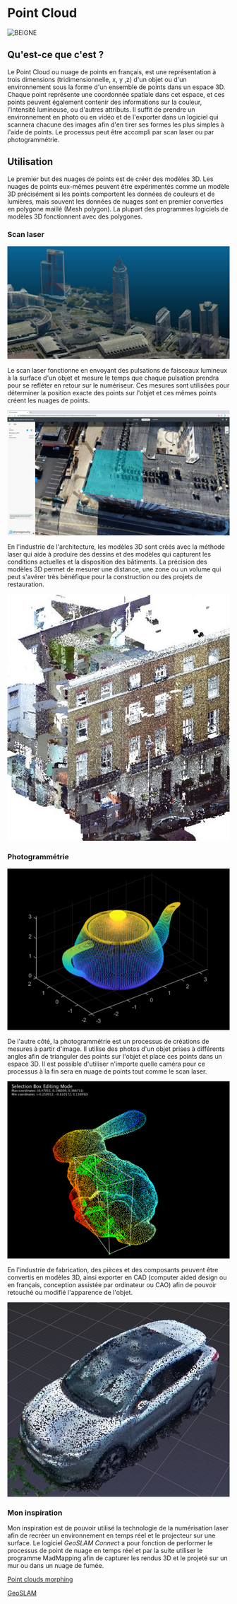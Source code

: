 # Point Cloud

![BEIGNE](https://upload.wikimedia.org/wikipedia/commons/4/4c/Point_cloud_torus.gif)

## Qu'est-ce que c'est ?

Le Point Cloud ou nuage de points en français, est une représentation à trois dimensions (tridimensionnelle, x, y ,z) d'un objet ou d'un environnement sous la forme d'un ensemble de points dans un espace 3D. Chaque point représente une coordonnée spatiale dans cet espace, et ces points peuvent également contenir des informations sur la couleur, l'intensité lumineuse, ou d'autres attributs. Il suffit de prendre un environnement en photo ou en vidéo et de l'exporter dans un logiciel qui scannera chacune des images afin d'en tirer ses formes les plus simples à l'aide de points. Le processus peut être accompli par scan laser ou par photogrammétrie. 


## Utilisation 

Le premier but des nuages de points est de créer des modèles 3D. Les nuages de points eux-mêmes peuvent être expérimentés comme un modèle 3D précisément si les points comportent les données de couleurs et de lumières, mais souvent les données de nuages sont en premier converties en polygone maillé (Mesh polygon). La plupart des programmes logiciels de modèles 3D fonctionnent avec des polygones.

### Scan laser


![objet.png](medias/architecture.jpg)


Le scan laser fonctionne en envoyant des pulsations de faisceaux lumineux à la surface d'un objet et mesure le temps que chaque pulsation prendra pour se refléter en retour sur le numériseur. Ces mesures sont utilisées pour déterminer la position exacte des points sur l'objet et ces mêmes points créent les nuages de points.


![objet.png](medias/architecture2.jpg)


En l'industrie de l'architecture, les modèles 3D sont créés avec la méthode laser qui aide à produire des dessins et des modèles qui capturent les conditions actuelles et la disposition des bâtiments. La précision des modèles 3D permet de mesurer une distance, une zone ou un volume qui peut s'avérer très bénéfique pour la construction ou des projets de restauration.


![objet.png](medias/architecture3.jpg)


### Photogrammétrie
![objet.png](medias/objet.png)

De l'autre côté, la photogrammétrie est un processus de créations de mesures à partir d'image. Il utilise des photos d'un objet prises à différents angles afin de trianguler des points sur l'objet et place ces points dans un espace 3D. Il est possible d'utiliser n'importe quelle caméra pour ce processus à la fin sera en nuage de points tout comme le scan laser. 

![objet.png](medias/objet2.png)

En l'industrie de fabrication, des pièces et des composants peuvent être convertis en modèles 3D, ainsi exporter en CAD (computer aided design ou en français, conception assistée par ordinateur ou CAO) afin de pouvoir retouché ou modifié l'apparence de l'objet.

![objet.png](medias/objet3.png)
### Mon inspiration

Mon inspiration est de pouvoir utilisé la technologie de la numérisation laser afin de recréer un environnement en temps réel et le projecteur sur une surface. Le logiciel *GeoSLAM Connect* a pour fonction de performer le processus de point de nuage en temps réel et par la suite utiliser le programme MadMapping afin de capturer les rendus 3D et le projeté sur un mur ou dans un nuage de fumée. 

[Point clouds morphing](https://www.youtube.com/watch?v=KmdSFClL5-Q)


[GeoSLAM](https://geoslam.com/)
